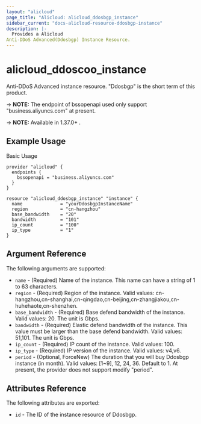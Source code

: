 ```yaml
---
layout: "alicloud"
page_title: "Alicloud: alicloud_ddosbgp_instance"
sidebar_current: "docs-alicloud-resource-ddosbgp-instance"
description: |-
  Provides a Alicloud 
Anti-DDoS Advanced(Ddosbgp) Instance Resource.
---
```


# alicloud_ddoscoo_instance

Anti-DDoS Advanced instance resource. "Ddosbgp" is the short term of this product.

-> **NOTE:** The endpoint of bssopenapi used only support "business.aliyuncs.com" at present.

-> **NOTE:** Available in 1.37.0+ .

## Example Usage

Basic Usage

```
provider "alicloud" {
  endpoints {
    bssopenapi = "business.aliyuncs.com"
  }
}

resource "alicloud_ddosbgp_instance" "instance" {
  name              = "yourDdosbgpInstanceName"
  region            = "cn-hangzhou"
  base_bandwidth    = "20"
  bandwidth         = "101"
  ip_count          = "100"
  ip_type           = "1"
}
```
## Argument Reference

The following arguments are supported:

* `name` - (Required) Name of the instance. This name can have a string of 1 to 63 characters.
* `region` - (Required) Region of the instance. Valid values: cn-hangzhou,cn-shanghai,cn-qingdao,cn-beijing,cn-zhangjiakou,cn-huhehaote,cn-shenzhen.
* `base_bandwidth` - (Required) Base defend bandwidth of the instance. Valid values: 20. The unit is Gbps.
* `bandwidth` - (Required) Elastic defend bandwidth of the instance. This value must be larger than the base defend bandwidth. Valid values: 51,101. The unit is Gbps.
* `ip_count` - (Required) IP count of the instance. Valid values: 100.
* `ip_type` - (Required) IP version of the instance. Valid values: v4,v6.
* `period` - (Optional, ForceNew) The duration that you will buy Ddosbgp instance (in month). Valid values: [1~9], 12, 24, 36. Default to 1. At present, the provider does not support modify "period".

## Attributes Reference

The following attributes are exported:

* `id` - The ID of the instance resource of Ddosbgp.